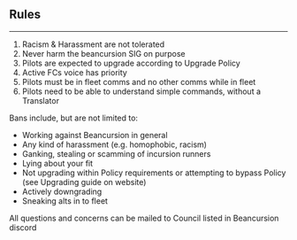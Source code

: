## Rules

---

1.  Racism & Harassment are not tolerated
2.  Never harm the beancursion SIG on purpose
3.  Pilots are expected to upgrade according to Upgrade Policy
4.  Active FCs voice has priority
5.  Pilots must be in fleet comms and no other comms while in fleet
6.  Pilots need to be able to understand simple commands, without a Translator

Bans include, but are not limited to:

- Working against Beancursion in general
- Any kind of harassment (e.g. homophobic, racism)
- Ganking, stealing or scamming of incursion runners
- Lying about your fit
- Not upgrading within Policy requirements or attempting to bypass Policy (see Upgrading guide on website)
- Actively downgrading
- Sneaking alts in to fleet

All questions and concerns can be mailed to Council listed in Beancursion discord
